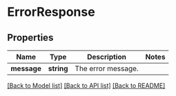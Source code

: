 # ErrorResponse

## Properties
Name | Type | Description | Notes
------------ | ------------- | ------------- | -------------
**message** | **string** | The error message. | 

[[Back to Model list]](../README.md#documentation-for-models) [[Back to API list]](../README.md#documentation-for-api-endpoints) [[Back to README]](../README.md)


